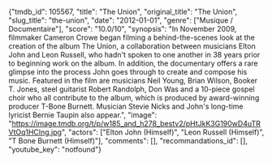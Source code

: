 {"tmdb_id": 105567, "title": "The Union", "original_title": "The Union", "slug_title": "the-union", "date": "2012-01-01", "genre": ["Musique / Documentaire"], "score": "10.0/10", "synopsis": "In November 2009, filmmaker Cameron Crowe began filming a behind-the-scenes look at the creation of the album The Union, a collaboration between musicians Elton John and Leon Russell, who hadn't spoken to one another in 38 years prior to beginning work on the album. In addition, the documentary offers a rare glimpse into the process John goes through to create and compose his music. Featured in the film are musicians Neil Young, Brian Wilson, Booker T. Jones, steel guitarist Robert Randolph, Don Was and a 10-piece gospel choir who all contribute to the album, which is produced by award-winning producer T-Bone Burnett. Musician Stevie Nicks and John's long-time lyricist Bernie Taupin also appear.", "image": "https://image.tmdb.org/t/p/w185_and_h278_bestv2/pHtJkK3G190wD4uTRVtOq1HClng.jpg", "actors": ["Elton John (Himself)", "Leon Russell (Himself)", "T Bone Burnett (Himself)"], "comments": [], "recommandations_id": [], "youtube_key": "notfound"}